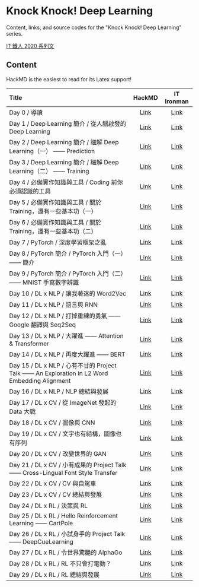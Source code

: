 # Knock Knock! Deep Learning

Content, links, and source codes for the "Knock Knock! Deep Learning" series.

[IT 鐵人 2020 系列文](https://ithelp.ithome.com.tw/users/20130687/ironman/3761)

## Content

HackMD is the easiest to read for its Latex support!

|Title|HackMD|IT Ironman|
|:-|:-:|:-:|
|Day 0 / 導讀|[Link](https://hackmd.io/@pyliao/knockknockdl-day0)|[Link](https://ithelp.ithome.com.tw/articles/10237004)|
|Day 1 / Deep Learning 簡介 / 從人腦啟發的 Deep Learning|[Link](https://hackmd.io/@pyliao/knockknockdl-day1)|[Link](https://ithelp.ithome.com.tw/articles/10237540)|
|Day 2 / Deep Learning 簡介 / 細解 Deep Learning（一） —— Prediction|[Link](https://hackmd.io/@pyliao/knockknockdl-day2)|[Link](https://ithelp.ithome.com.tw/articles/10238304)|
|Day 3 / Deep Learning 簡介 / 細解 Deep Learning（二） —— Training|[Link](https://hackmd.io/@pyliao/knockknockdl-day3)|[Link](https://ithelp.ithome.com.tw/articles/10239048)|
|Day 4 / 必備實作知識與工具 / Coding 前你必須認識的工具|[Link](https://hackmd.io/@pyliao/knockknockdl-day4)|[Link](https://ithelp.ithome.com.tw/articles/10239737)|
|Day 5 / 必備實作知識與工具 / 關於 Training，還有一些基本功（一）|[Link](https://hackmd.io/@pyliao/knockknockdl-day5)|[Link](https://ithelp.ithome.com.tw/articles/10240556)|
|Day 6 / 必備實作知識與工具 / 關於 Training，還有一些基本功（二）|[Link](https://hackmd.io/@pyliao/knockknockdl-day6)|[Link](https://ithelp.ithome.com.tw/articles/10241205)|
|Day 7 / PyTorch / 深度學習框架之亂|[Link](https://hackmd.io/@pyliao/knockknockdl-day7)|[Link](https://ithelp.ithome.com.tw/articles/10241809)|
|Day 8 / PyTorch 簡介 / PyTorch 入門（一） —— 簡介|[Link](https://hackmd.io/@pyliao/knockknockdl-day8)|[Link](https://ithelp.ithome.com.tw/articles/10242468)|
|Day 9 / PyTorch 簡介 / PyTorch 入門（二） —— MNIST 手寫數字辨識|[Link](https://hackmd.io/@pyliao/knockknockdl-day9)|[Link](https://ithelp.ithome.com.tw/articles/10243145)|
|Day 10 / DL x NLP / 讓我著迷的 Word2Vec|[Link](https://hackmd.io/@pyliao/knockknockdl-day10)|[Link](https://ithelp.ithome.com.tw/articles/10243725)|
|Day 11 / DL x NLP / 語言與 RNN|[Link](https://hackmd.io/@pyliao/knockknockdl-day11)|[Link](https://ithelp.ithome.com.tw/articles/10244308)|
|Day 12 / DL x NLP / 打掉重練的勇氣 —— Google 翻譯與 Seq2Seq|[Link](https://hackmd.io/@pyliao/knockknockdl-day12)|[Link](https://ithelp.ithome.com.tw/articles/10245015)|
|Day 13 / DL x NLP / 大躍進 —— Attention & Transformer|[Link](https://hackmd.io/@pyliao/knockknockdl-day13)|[Link](https://ithelp.ithome.com.tw/articles/10245626)|
|Day 14 / DL x NLP / 再度大躍進 —— BERT|[Link](https://hackmd.io/@pyliao/knockknockdl-day14)|[Link](https://ithelp.ithome.com.tw/articles/10246138)|
|Day 15 / DL x NLP / 心有不甘的 Project Talk —— An Exploration in L2 Word Embedding Alignment|[Link](https://hackmd.io/@pyliao/knockknockdl-day15)|[Link](https://ithelp.ithome.com.tw/articles/10246714)|
|Day 16 / DL x NLP / NLP 總結與發展|[Link](https://hackmd.io/@pyliao/knockknockdl-day16)|[Link](https://ithelp.ithome.com.tw/articles/10247324)|
|Day 17 / DL x CV / 從 ImageNet 發起的 Data 大戰|[Link](https://hackmd.io/@pyliao/knockknockdl-day17)|[Link](https://ithelp.ithome.com.tw/articles/10247893)|
|Day 18 / DL x CV / 圖像與 CNN|[Link](https://hackmd.io/@pyliao/knockknockdl-day18)|[Link](https://ithelp.ithome.com.tw/articles/10248289)|
|Day 19 / DL x CV / 文字也有結構，圖像也有序列|[Link](https://hackmd.io/@pyliao/knockknockdl-day19)|[Link](https://ithelp.ithome.com.tw/articles/10248735)|
|Day 20 / DL x CV / 改變世界的 GAN|[Link](https://hackmd.io/@pyliao/knockknockdl-day20)|[Link](https://ithelp.ithome.com.tw/articles/10249256)|
|Day 21 / DL x CV / 小有成果的 Project Talk —— Cross-Lingual Font Style Transfer|[Link](https://hackmd.io/@pyliao/HJMWWbDHv)|[Link](https://ithelp.ithome.com.tw/articles/10249738)|
|Day 22 / DL x CV / CV 與自駕車|[Link](https://hackmd.io/@pyliao/knockknockdl-day22)|[Link](https://ithelp.ithome.com.tw/articles/10250185)|
|Day 23 / DL x CV / CV 總結與發展|[Link](https://hackmd.io/@pyliao/knockknockdl-day23)|[Link](https://ithelp.ithome.com.tw/articles/10250673)|
|Day 24 / DL x RL / 決策與 RL|[Link](https://hackmd.io/@pyliao/knockknockdl-day24)|[Link](https://ithelp.ithome.com.tw/articles/10251184)|k
|Day 25 / DL x RL / Hello Reinforcement Learning —— CartPole|[Link](https://hackmd.io/@pyliao/knockknockdl-day25)|[Link](https://ithelp.ithome.com.tw/articles/10251599)|
|Day 26 / DL x RL / 小試身手的 Project Talk —— DeepCueLearning|[Link](https://hackmd.io/@pyliao/knockknockdl-day26)|[Link](https://ithelp.ithome.com.tw/articles/10251991)|
|Day 27 / DL x RL / 令世界驚艷的 AlphaGo|[Link](https://hackmd.io/@pyliao/knockknockdl-day27)|[Link](https://ithelp.ithome.com.tw/articles/10252358)
|Day 28 / DL x RL / RL 不只會打電動？|[Link](https://hackmd.io/@pyliao/knockknockdl-day28)|[Link](https://ithelp.ithome.com.tw/articles/10252719)|
|Day 29 / DL x RL / RL 總結與發展|[Link](https://hackmd.io/@pyliao/knockknockdl-day29)|[Link](https://ithelp.ithome.com.tw/articles/10253089)|
